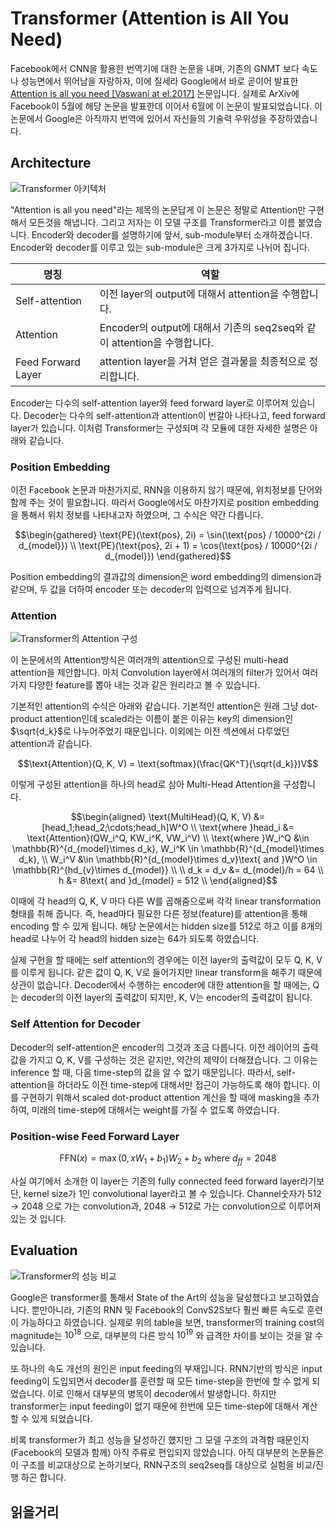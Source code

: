 # Transformer (Attention is All You Need)

Facebook에서 CNN을 활용한 번역기에 대한 논문을 내며, 기존의 GNMT 보다 속도나 성능면에서 뛰어남을 자랑하자, 이에 질세라 Google에서 바로 곧이어 발표한 [Attention is all you need [Vaswani at el.2017]](https://arxiv.org/pdf/1706.03762.pdf) 논문입니다. 실제로 ArXiv에 Facebook이 5월에 해당 논문을 발표한데 이어서 6월에 이 논문이 발표되었습니다. 이 논문에서 Google은 아직까지 번역에 있어서 자신들의 기술력 우위성을 주장하였습니다.

## Architecture

![Transformer 아키텍처](../assets/nmt-transformer-1.png)

"Attention is all you need"라는 제목의 논문답게 이 논문은 정말로 Attention만 구현해서 모든것을 해냅니다. 그리고 저자는 이 모델 구조를 Transformer라고 이름 붙였습니다. Encoder와 decoder를 설명하기에 앞서, sub-module부터 소개하겠습니다. Encoder와 decoder를 이루고 있는 sub-module은 크게 3가지로 나뉘어 집니다.

|명칭|역할|
|-|-|
|Self-attention|이전 layer의 output에 대해서 attention을 수행합니다.|
|Attention|Encoder의 output에 대해서 기존의 seq2seq와 같이 attention을 수행합니다.|
|Feed Forward Layer|attention layer을 거쳐 얻은 결과물을 최종적으로 정리합니다.|

Encoder는 다수의 self-attention layer와 feed forward layer로 이루어져 있습니다. Decoder는 다수의 self-attention과 attention이 번갈아 나타나고, feed forward layer가 있습니다. 이처럼 Transformer는 구성되며 각 모듈에 대한 자세한 설명은 아래와 같습니다.

### Position Embedding

이전 Facebook 논문과 마찬가지로, RNN을 이용하지 않기 때문에, 위치정보를 단어와 함께 주는 것이 필요합니다. 따라서 Google에서도 마찬가지로 position embedding을 통해서 위치 정보를 나타내고자 하였으며, 그 수식은 약간 다릅니다.

$$\begin{gathered}
\text{PE}(\text{pos}, 2i) = \sin(\text{pos} / 10000^{2i / d_{model}}) \\
\text{PE}(\text{pos}, 2i + 1) = \cos(\text{pos} / 10000^{2i / d_{model}})
\end{gathered}$$

Position embedding의 결과값의 dimension은 word embedding의 dimension과 같으며, 두 값을 더하여 encoder 또는 decoder의 입력으로 넘겨주게 됩니다.

### Attention

![Transformer의 Attention 구성](../assets/nmt-transformer-2.png)

이 논문에서의 Attention방식은 여러개의 attention으로 구성된 multi-head attention을 제안합니다. 마치 Convolution layer에서 여러개의 filter가 있어서 여러가지 다양한 feature를 뽑아 내는 것과 같은 원리라고 볼 수 있습니다.

기본적인 attention의 수식은 아래와 같습니다. 기본적인 attention은 원래 그냥 dot-product attention인데 scaled라는 이름이 붙은 이유는 key의 dimension인 $\sqrt{d_k}$로 나누어주었기 때문입니다. 이외에는 이전 섹션에서 다루었던 attention과 같습니다.

$$\text{Attention}(Q, K, V) = \text{softmax}(\frac{QK^T}{\sqrt{d_k}})V$$

이렇게 구성된 attention을 하나의 head로 삼아 Multi-Head Attention을 구성합니다.

$$\begin{aligned}
\text{MultiHead}(Q, K, V) &= [head_1;head_2;\cdots;head_h]W^O \\
\text{where }head_i &= \text{Attention}(QW_i^Q, KW_i^K, VW_i^V) \\
\text{where }W_i^Q &\in \mathbb{R}^{d_{model}\times d_k}, W_i^K \in \mathbb{R}^{d_{model}\times d_k}, \\
W_i^V &\in \mathbb{R}^{d_{model}\times d_v}\text{ and }W^O \in \mathbb{R}^{hd_{v}\times d_{model}} \\ \\
d_k = d_v &= d_{model}/h = 64 \\
h &= 8\text{ and }d_{model} = 512 \\
\end{aligned}$$

이때에 각 head의 Q, K, V 마다 다른 W를 곱해줌으로써 각각 linear transformation형태를 취해 줍니다. 즉, head마다 필요한 다른 정보(feature)를 attention을 통해 encoding 할 수 있게 됩니다. 해당 논문에서는 hidden size를 512로 하고 이를 8개의 head로 나누어 각 head의 hidden size는 64가 되도록 하였습니다.

실제 구현을 할 때에는 self attention의 경우에는 이전 layer의 출력값이 모두 Q, K, V를 이루게 됩니다. 같은 값이 Q, K, V로 들어가지만 linear transform을 해주기 때문에 상관이 없습니다. Decoder에서 수행하는 encoder에 대한 attention을 할 때에는, Q는 decoder의 이전 layer의 출력값이 되지만, K, V는 encoder의 출력값이 됩니다.

### Self Attention for Decoder

Decoder의 self-attention은 encoder의 그것과 조금 다릅니다. 이전 레이어의 출력값을 가지고 Q, K, V를 구성하는 것은 같지만, 약간의 제약이 더해졌습니다. 그 이유는 inference 할 때, 다음 time-step의 값을 알 수 없기 때문입니다. 따라서, self-attention을 하더라도 이전 time-step에 대해서만 접근이 가능하도록 해야 합니다. 이를 구현하기 위해서 scaled dot-product attention 계산을 할 때에 masking을 추가하여, 미래의 time-step에 대해서는 weight를 가질 수 없도록 하였습니다.

### Position-wise Feed Forward Layer

$$\text{FFN}(x) = \max{(0, xW_1 + b_1)}W_2 + b_2\text{ where }d_{ff} = 2048$$

사실 여기에서 소개한 이 layer는 기존의 fully connected feed forward layer라기보단, kernel size가 1인 convolutional layer라고 볼 수 있습니다. Channel숫자가 512 $\rightarrow$ 2048 으로 가는 convolution과, 2048 $\rightarrow$ 512로 가는 convolution으로 이루어져 있는 것 입니다.

## Evaluation

![Transformer의 성능 비교](../assets/nmt-transformer-3.png)

Google은 transformer를 통해서 State of the Art의 성능을 달성했다고 보고하였습니다. 뿐만아니라, 기존의 RNN 및 Facebook의 ConvS2S보다 훨씬 빠른 속도로 훈련이 가능하다고 하였습니다. 실제로 위의 table을 보면, transformer의 training cost의 magnitude는 $10^{18}$ 으로, 대부분의 다른 방식 $10^{19}$ 와 급격한 차이를 보이는 것을 알 수 있습니다.

또 하나의 속도 개선의 원인은 input feeding의 부재입니다. RNN기반의 방식은 input feeding이 도입되면서 decoder를 훈련할 때 모든 time-step을 한번에 할 수 없게 되었습니다. 이로 인해서 대부분의 병목이 decoder에서 발생합니다. 하지만 transformer는 input feeding이 없기 때문에 한번에 모든 time-step에 대해서 계산할 수 있게 되었습니다.

비록 transformer가 최고 성능을 달성하긴 헀지만 그 모델 구조의 과격함 때문인지 (Facebook의 모델과 함께) 아직 주류로 편입되지 않았습니다. 아직 대부분의 논문들은 이 구조를 비교대상으로 논하기보다, RNN구조의 seq2seq를 대상으로 실험을 비교/진행 하곤 합니다.

## 읽을거리

